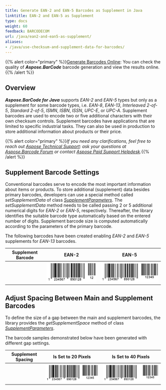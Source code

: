 ```yaml
---
title: Generate EAN-2 and EAN-5 Barcodes as Supplement in Java
linktitle: EAN-2 and EAN-5 as Supplement
type: docs
weight: 60
feedback: BARCODECOM
url: /java/ean2-and-ean5-as-supplement/
aliases:
- /java/use-checksum-and-supplement-data-for-barcodes/
---
```

{{% alert color="primary" %}}[Generate Barcodes Online](https://products.aspose.app/barcode/generate): You can check the quality of ***Aspose.BarCode*** barcode generation and view the results online.{{% /alert %}}

## **Overview**
***Aspose.BarCode for Java*** supports *EAN-2* and *EAN-5* types but only as a supplement for some barcode types, i.e. *EAN-8*, *EAN-13*, *Interleaved 2-of-5*, *Standard 2-of-5*, *ISMN*, *ISBN*, *ISSN*, *UPC-E*, or *UPC-A*. Supplement barcodes are used to encode two or five additional characters with their own checksum controls. Supplement barcodes have applications that are limited to specific industrial tasks. They can also be used in production to store additional information about products or their price. 
  
{{% alert color="primary" %}}*If you need any clarifications, feel free to reach out [Aspose Technical Support](/barcode/java/technical-support/): ask your questions at [Aspose.Barcode Forum](https://forum.aspose.com/c/barcode/13) or contact [Aspose Paid Support Helpdesk](https://helpdesk.aspose.com/).*{{% /alert %}}
  
## **Supplement Barcode Settings**
Conventional barcodes serve to encode the most important information about items or products. To store additional (supplement) data besides primary barcodes, developers can use a special method called *setSupplementData* of class [*SupplementParameters*](https://reference.aspose.com/barcode/java/com.aspose.barcode.generation/SupplementParameters). The *setSupplementData* method needs to be called passing 2 or 5 additional numerical digits for *EAN-2* or *EAN-5*, respectively. Thereafter, the library identifies the suitable barcode type automatically based on the entered number of digits. Supplement barcode size is computed automatically according to the parameters of the primary barcode.  
  
The following barcodes have been created enabling *EAN-2* and *EAN-5* supplements for *EAN-13* barcodes.

|Supplement Barcode|EAN-2|EAN-5|
| :-: | :-: | :-: |
| |<img src="supplementean2.png">|<img src="supplementean5.png">|
  
<!--The following code snippet explains how to generate supplement barcodes using *EAN-2* and *EAN-5*.
    
{{< highlight java>}}
BarcodeGenerator gen = new BarcodeGenerator(EncodeTypes.EAN13, "1234567890128");
gen.Parameters.Barcode.XDimension.Pixels = 2;
gen.Parameters.Barcode.Supplement.SupplementSpace.Pixels = 20;
//set EAN 2 supplement
gen.Parameters.Barcode.Supplement.SupplementData = "12";
gen.Save($"{path}SupplementEAN2.png", BarCodeImageFormat.Png);
//set EAN 5 supplement
gen.Parameters.Barcode.Supplement.SupplementData = "12345";
gen.Save($"{path}SupplementEAN5.png", BarCodeImageFormat.Png);
{{< /highlight >}}-->

## **Adjust Spacing Between Main and Supplement Barcodes**
To define the size of a gap between the main and supplement barcodes, the library provides the *getSupplementSpace* method of class [*SupplementParameters*](https://reference.aspose.com/barcode/java/com.aspose.barcode.generation/SupplementParameters).  
  
The barcode samples demonstrated below have been generated with different gap settings.  
  
|Supplement Spacing|Is Set to 20 Pixels|Is Set to 40 Pixels|
| :-: | :-: | :-: |
| |<img src="supplementspace20pixels.png">|<img src="supplementspace40pixels.png">|
  
<!--The following code sample shows how to modify the spacing between main and supplement barcodes for a *EAN 13* barcode.
  
{{< highlight java>}}
BarcodeGenerator gen = new BarcodeGenerator(EncodeTypes.EAN13, "1234567890128");
gen.Parameters.Barcode.XDimension.Pixels = 2;
gen.Parameters.Barcode.Supplement.SupplementData = "12345";
//set supplement space 20 pixels
gen.Parameters.Barcode.Supplement.SupplementSpace.Pixels = 20;
gen.Save($"{path}SupplementSpace20Pixels.png", BarCodeImageFormat.Png);
//set supplement space 40 pixels
gen.Parameters.Barcode.Supplement.SupplementSpace.Pixels = 40;
gen.Save($"{path}SupplementSpace40Pixels.png", BarCodeImageFormat.Png);
{{< /highlight >}}-->